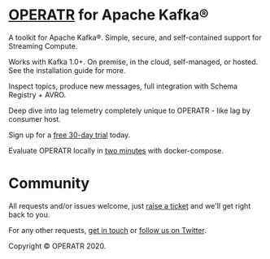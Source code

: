 # [OPERATR](https://operatr.io) for Apache Kafka®

A toolkit for Apache Kafka®. Simple, secure, and self-contained support for Streaming Compute.

Works with Kafka 1.0+. On premise, in the cloud, self-managed, or hosted. See the installation guide for more.

Inspect topics, produce new messages, full integration with Schema Registry + AVRO.

Deep dive into lag telemetry completely unique to OPERATR - like lag by consumer host.

Sign up for a [free 30-day trial](https://operatr.io/) today.

Evaluate OPERATR locally in [two minutes](https://github.com/operatr-io/local) with docker-compose.

# Community

All requests and/or issues welcome, just [raise a ticket](https://github.com/operatr-io/community/issues) and we'll get right back to you.

For any other requests, [get in touch](mailto:support@operatr.io) or [follow us on Twitter](https://twitter.com/operatr_io).

Copyright © OPERATR 2020.
